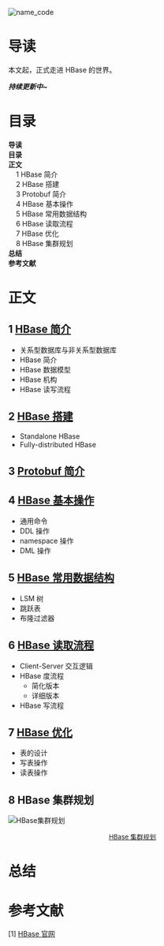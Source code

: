 

![name_code](https://gitee.com/struggle3014/picBed/raw/master/name_code.png)

# 导读

本文起，正式走进 HBase 的世界。

***持续更新中~***



# 目录

<nav>
<a href='#导读' style='text-decoration:none;font-weight:bolder'>导读</a><br/>
<a href='#目录' style='text-decoration:none;font-weight:bolder'>目录</a><br/>
<a href='#正文' style='text-decoration:none;font-weight:bolder'>正文</a><br/>
&nbsp;&nbsp;&nbsp;&nbsp;<a href='#1 HBase 简介' style='text-decoration:none;${border-style}'>1 HBase 简介</a><br/>
&nbsp;&nbsp;&nbsp;&nbsp;<a href='#2 HBase 搭建' style='text-decoration:none;${border-style}'>2 HBase 搭建</a><br/>
&nbsp;&nbsp;&nbsp;&nbsp;<a href='#3 Protobuf 简介' style='text-decoration:none;${border-style}'>3 Protobuf 简介</a><br/>
&nbsp;&nbsp;&nbsp;&nbsp;<a href='#4 HBase 基本操作' style='text-decoration:none;${border-style}'>4 HBase 基本操作</a><br/>
&nbsp;&nbsp;&nbsp;&nbsp;<a href='#5 HBase 常用数据结构' style='text-decoration:none;${border-style}'>5 HBase 常用数据结构</a><br/>
&nbsp;&nbsp;&nbsp;&nbsp;<a href='#6 HBase 读取流程' style='text-decoration:none;${border-style}'>6 HBase 读取流程</a><br/>
&nbsp;&nbsp;&nbsp;&nbsp;<a href='#7 HBase 优化' style='text-decoration:none;${border-style}'>7 HBase 优化</a><br/>
&nbsp;&nbsp;&nbsp;&nbsp;<a href='#8 HBase 集群规划' style='text-decoration:none;${border-style}'>8 HBase 集群规划</a><br/>
<a href='#总结' style='text-decoration:none;font-weight:bolder'>总结</a><br/>
<a href='#参考文献' style='text-decoration:none;font-weight:bolder'>参考文献</a><br/>
</nav>

# 正文

## 1 [HBase 简介](./01_HBase简介.md)

* 关系型数据库与非关系型数据库
* HBase 简介
* HBase 数据模型
* HBase 机构
* HBase 读写流程

## 2 [HBase 搭建](./02_HBase搭建.md)
* Standalone HBase
* Fully-distributed HBase

## 3 [Protobuf 简介](./03_Protobuf.md)



## 4 [HBase 基本操作](./04_HBase基本操作.md)

* 通用命令
* DDL 操作
* namespace 操作
* DML 操作

## 5 [HBase 常用数据结构](./05_HBase常用数据结构.md)

* LSM 树
* 跳跃表
* 布隆过滤器

## 6 [HBase 读取流程](./06_HBase读写流程.md)

* Client-Server 交互逻辑
* HBase 度流程
  * 简化版本
  * 详细版本
* HBase 写流程

## 7 [HBase 优化]((./07_HBase优化设计.md))

* 表的设计
* 写表操作
* 读表操作

## 8 HBase 集群规划

![HBase集群规划](https://gitee.com/struggle3014/picBed/raw/master/HBase集群规划.png)

<div align="center"><font size="2"><a href="../MindMapping/HBase集群规划.xmind">HBase 集群规划</a></font></div>



# 总结



# 参考文献

[1] [HBase 官网](https://hbase.apache.org/)